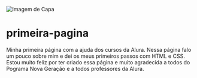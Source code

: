![Imagem de Capa](https://github.com/vitoriavargas/primeiro-projeto/assets/135565285/e8bb7b31-8466-4aaa-a3cf-73ce04cff3fc)

# primeira-pagina
Minha primeira página com a ajuda dos cursos da Alura.
Nessa página falo um pouco sobre mim e dei os meus primeiros passos com HTML e CSS.
Estou muito feliz por ter criado essa página e muito agradecida a todos do Pograma Nova Geração e a todos professores da Alura.
